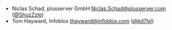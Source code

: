 - Niclas Schad, plusserver GmbH <Niclas.Schad@plusserver.com> ([@ShuzZzle](https://github.com/ShuzZzle))
- Tom Hayward, Infoblox <thayward@infoblox.com> ([@kd7lxl](https://github.com/kd7lxl))
